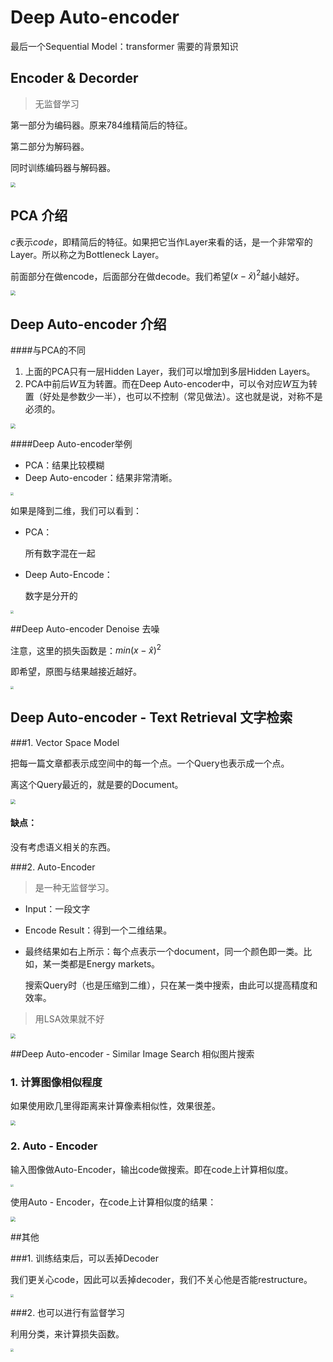 # Deep Auto-encoder

最后一个Sequential Model：transformer 需要的背景知识

## Encoder & Decorder

> 无监督学习

第一部分为编码器。原来784维精简后的特征。

第二部分为解码器。

同时训练编码器与解码器。

 <img src="./pic/29.png" style="zoom:50%">

## PCA 介绍

$c$表示$code$，即精简后的特征。如果把它当作Layer来看的话，是一个非常窄的Layer。所以称之为Bottleneck Layer。

前面部分在做encode，后面部分在做decode。我们希望$(x-\hat x)^2$越小越好。

 <img src="./pic/30.png" style="zoom:50%">

## Deep Auto-encoder 介绍

####与PCA的不同

1. 上面的PCA只有一层Hidden Layer，我们可以增加到多层Hidden Layers。
2. PCA中前后$W$互为转置。而在Deep Auto-encoder中，可以令对应$W$互为转置（好处是参数少一半），也可以不控制（常见做法）。这也就是说，对称不是必须的。

 <img src="./pic/31.png" style="zoom:50%">

####Deep Auto-encoder举例

- PCA：结果比较模糊
- Deep Auto-encoder：结果非常清晰。

 <img src="./pic/32.png" style="zoom:30%">

如果是降到二维，我们可以看到：

- PCA：

   所有数字混在一起

- Deep Auto-Encode：

  数字是分开的

 <img src="./pic/127.png" style="zoom:30%">



##Deep Auto-encoder  Denoise 去噪

注意，这里的损失函数是：$min(x-\hat x)^2$

即希望，原图与结果越接近越好。

 <img src="./pic/131.png" style="zoom:30%">



## Deep Auto-encoder - Text Retrieval 文字检索

###1. Vector Space Model

把每一篇文章都表示成空间中的每一个点。一个Query也表示成一个点。

离这个Query最近的，就是要的Document。

 <img src="./pic/128.png" style="zoom:50%">

#### 缺点：

没有考虑语义相关的东西。

###2. Auto-Encoder

> 是一种无监督学习。

- Input：一段文字

- Encode Result：得到一个二维结果。

- 最终结果如右上所示：每个点表示一个document，同一个颜色即一类。比如，某一类都是Energy markets。

  搜索Query时（也是压缩到二维），只在某一类中搜索，由此可以提高精度和效率。

> 用LSA效果就不好

 <img src="./pic/129.png" style="zoom:50%">

##Deep Auto-encoder - Similar Image Search 相似图片搜索

### 1. 计算图像相似程度

如果使用欧几里得距离来计算像素相似性，效果很差。

<img src="./pic/33.png" style="zoom:50%">

### 2. Auto - Encoder

输入图像做Auto-Encoder，输出code做搜索。即在code上计算相似度。

 <img src="./pic/130.png" style="zoom:30%">

使用Auto - Encoder，在code上计算相似度的结果：

 <img src="./pic/34.png" style="zoom:50%">

##其他

###1. 训练结束后，可以丢掉Decoder

我们更关心code，因此可以丢掉decoder，我们不关心他是否能restructure。

 <img src="./pic/132.png" style="zoom:30%">

###2. 也可以进行有监督学习 

利用分类，来计算损失函数。

 <img src="./pic/35.png" style="zoom:30%">





